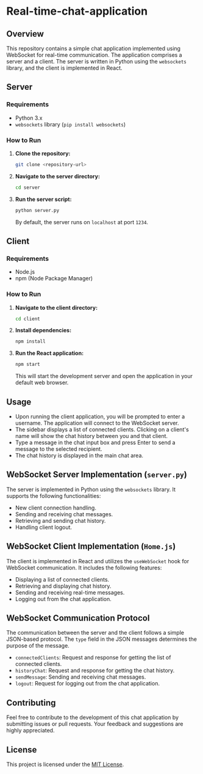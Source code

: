 # Real-time-chat-application

## Overview

This repository contains a simple chat application implemented using WebSocket for real-time communication. The application comprises a server and a client. The server is written in Python using the `websockets` library, and the client is implemented in React.

## Server

### Requirements

- Python 3.x
- `websockets` library (`pip install websockets`)

### How to Run

1. **Clone the repository:**

    ```bash
    git clone <repository-url>
    ```

2. **Navigate to the server directory:**

    ```bash
    cd server
    ```

3. **Run the server script:**

    ```bash
    python server.py
    ```

   By default, the server runs on `localhost` at port `1234`.

## Client

### Requirements

- Node.js
- npm (Node Package Manager)

### How to Run

1. **Navigate to the client directory:**

    ```bash
    cd client
    ```

2. **Install dependencies:**

    ```bash
    npm install
    ```

3. **Run the React application:**

    ```bash
    npm start
    ```

   This will start the development server and open the application in your default web browser.

## Usage

- Upon running the client application, you will be prompted to enter a username. The application will connect to the WebSocket server.
- The sidebar displays a list of connected clients. Clicking on a client's name will show the chat history between you and that client.
- Type a message in the chat input box and press Enter to send a message to the selected recipient.
- The chat history is displayed in the main chat area.

## WebSocket Server Implementation (`server.py`)

The server is implemented in Python using the `websockets` library. It supports the following functionalities:

- New client connection handling.
- Sending and receiving chat messages.
- Retrieving and sending chat history.
- Handling client logout.

## WebSocket Client Implementation (`Home.js`)

The client is implemented in React and utilizes the `useWebSocket` hook for WebSocket communication. It includes the following features:

- Displaying a list of connected clients.
- Retrieving and displaying chat history.
- Sending and receiving real-time messages.
- Logging out from the chat application.

## WebSocket Communication Protocol

The communication between the server and the client follows a simple JSON-based protocol. The `type` field in the JSON messages determines the purpose of the message.

- `connectedClients`: Request and response for getting the list of connected clients.
- `historyChat`: Request and response for getting the chat history.
- `sendMessage`: Sending and receiving chat messages.
- `logout`: Request for logging out from the chat application.

## Contributing

Feel free to contribute to the development of this chat application by submitting issues or pull requests. Your feedback and suggestions are highly appreciated.

## License

This project is licensed under the [MIT License](LICENSE).

